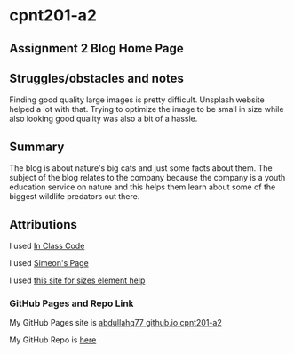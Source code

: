 # cpnt201-a2 

## Assignment 2 Blog Home Page

## Struggles/obstacles and notes
Finding good quality large images is pretty difficult. Unsplash website helped a lot with that. Trying to optimize the image to be small in size 
while also looking good quality was also a bit of a hassle. 

## Summary
The blog is about nature's big cats and just some facts about them. The subject of the blog relates to the company because the company is
a youth education service on nature and this helps them learn about some of the biggest wildlife predators out there. 

## Attributions
I used [In Class Code](https://github.com/sait-wbdv/in-class/blob/main/week05t/index.html)
 
I used [Simeon's Page](https://simmytun.github.io/cpnt201-a2/)

I used [this site for sizes element help](https://www.smashingmagazine.com/2014/05/responsive-images-done-right-guide-picture-srcset/)

### GitHub Pages and Repo Link
My GitHub Pages site is [abdullahq77 github.io cpnt201-a2](https://abdullahq77.github.io/cpnt201-a2/)

My GitHub Repo is [here](https://github.com/abdullahq77/cpnt201-a2)

